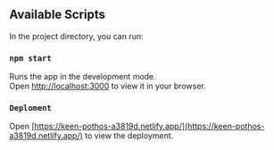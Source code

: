 
## Available Scripts

In the project directory, you can run:

### `npm start`

Runs the app in the development mode.\
Open [http://localhost:3000](http://localhost:3000) to view it in your browser.

### `Deploment`

Open [https://keen-pothos-a3819d.netlify.app/](https://keen-pothos-a3819d.netlify.app/) to view the deployment.
